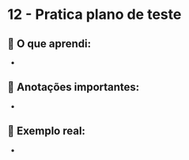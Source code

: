 # 12 - Pratica plano de teste

## 🧠 O que aprendi:

- 

## 📝 Anotações importantes:

- 

## 💬 Exemplo real:

- 
